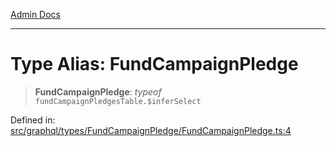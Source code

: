 [Admin Docs](/)

***

# Type Alias: FundCampaignPledge

> **FundCampaignPledge**: *typeof* `fundCampaignPledgesTable.$inferSelect`

Defined in: [src/graphql/types/FundCampaignPledge/FundCampaignPledge.ts:4](https://github.com/PalisadoesFoundation/talawa-api/blob/4f56a5331bd7a5f784e82913103662f37b427f3e/src/graphql/types/FundCampaignPledge/FundCampaignPledge.ts#L4)
